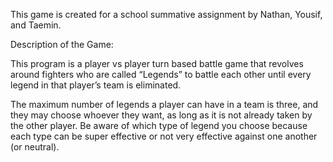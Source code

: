 This game is created for a school summative assignment by Nathan, Yousif, and Taemin.

Description of the Game:

This program is a player vs player turn based battle game that revolves around fighters who are called “Legends” to battle each other until every legend in that player’s team is eliminated.

The maximum number of legends a player can have in a team is three, and they may choose whoever they want, as long as it is not already taken by the other player. Be aware of which type of legend you choose because each type can be super effective or not very effective against one another (or neutral).


